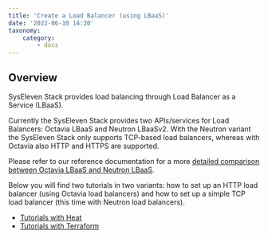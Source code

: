```yaml
---
title: 'Create a Load Balancer (using LBaaS)'
date: '2022-06-10 14:30'
taxonomy:
    category:
        - docs
---
```


## Overview

SysEleven Stack provides load balancing through Load Balancer as a Service (LBaaS).

Currently the SysEleven Stack provides two APIs/services for Load Balancers: Octavia LBaaS and Neutron LBaaSv2. With the Neutron variant the SysEleven Stack only supports TCP-based load balancers, whereas with Octavia also HTTP and HTTPS are supported.

Please refer to our reference documentation for a more [detailed comparison between Octavia LBaaS and Neutron LBaaS](../../04.Reference/08.network/02.lbaas/docs.en.md).

Below you will find two tutorials in two variants: how to set up an HTTP load balancer (using Octavia load balancers) and how to set up a simple TCP load balancer (this time with Neutron load balancers).

- [Tutorials with Heat](01.heat/docs.en.md)
- [Tutorials with Terraform](02.terraform/docs.en.md)

